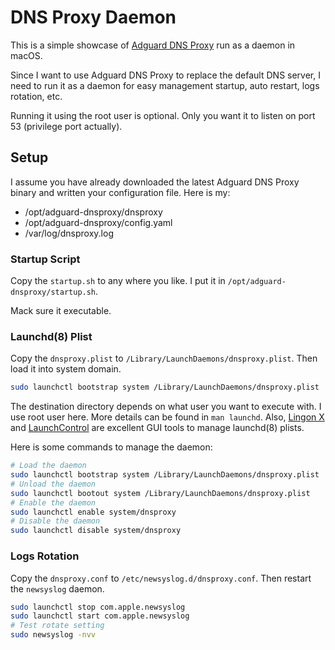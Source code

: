 # DNS Proxy Daemon

This is a simple showcase of [Adguard DNS Proxy](https://github.com/AdguardTeam/dnsproxy) run as a daemon in macOS.

Since I want to use Adguard DNS Proxy to replace the default DNS server, I need to run it as a daemon for easy management startup, auto restart, logs rotation, etc.

Running it using the root user is optional. Only you want it to listen on port 53 (privilege port actually).

## Setup

I assume you have already downloaded the latest Adguard DNS Proxy binary and written your configuration file. Here is my:

- /opt/adguard-dnsproxy/dnsproxy
- /opt/adguard-dnsproxy/config.yaml
- /var/log/dnsproxy.log

### Startup Script

Copy the `startup.sh` to any where you like. I put it in `/opt/adguard-dnsproxy/startup.sh`.

Mack sure it executable.

### Launchd(8) Plist

Copy the `dnsproxy.plist` to `/Library/LaunchDaemons/dnsproxy.plist`. Then load it into system domain.

```sh
sudo launchctl bootstrap system /Library/LaunchDaemons/dnsproxy.plist
```

The destination directory depends on what user you want to execute with. I use root user here. More details can be found in `man launchd`. Also, [Lingon X](https://www.peterborgapps.com/lingon/) and [LaunchControl](https://www.soma-zone.com/LaunchControl/) are excellent GUI tools to manage launchd(8) plists.

Here is some commands to manage the daemon:

```sh
# Load the daemon
sudo launchctl bootstrap system /Library/LaunchDaemons/dnsproxy.plist
# Unload the daemon
sudo launchctl bootout system /Library/LaunchDaemons/dnsproxy.plist
# Enable the daemon
sudo launchctl enable system/dnsproxy
# Disable the daemon
sudo launchctl disable system/dnsproxy
```

### Logs Rotation

Copy the `dnsproxy.conf` to `/etc/newsyslog.d/dnsproxy.conf`. Then restart the `newsyslog` daemon.

```sh
sudo launchctl stop com.apple.newsyslog
sudo launchctl start com.apple.newsyslog
# Test rotate setting
sudo newsyslog -nvv
```
